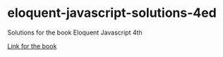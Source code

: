 # eloquent-javascript-solutions-4ed

Solutions for the book Eloquent Javascript 4th

[Link for the book](https://eloquentjavascript.net/index.html)

